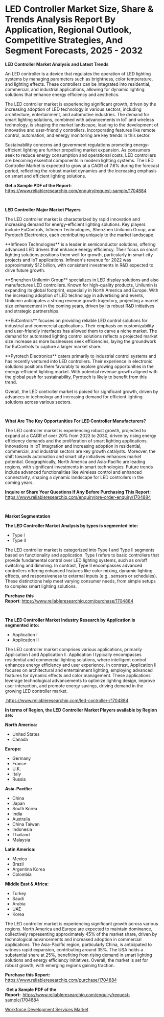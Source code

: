 <p><h1>LED Controller Market Size, Share & Trends Analysis Report By Application, Regional Outlook, Competitive Strategies, And Segment Forecasts, 2025 - 2032</h1></p><p><strong>LED Controller Market Analysis and Latest Trends</strong></p>
<p><p>An LED controller is a device that regulates the operation of LED lighting systems by managing parameters such as brightness, color temperature, and lighting effects. These controllers can be integrated into residential, commercial, and industrial applications, allowing for dynamic lighting solutions that enhance energy efficiency and aesthetics.</p><p>The LED controller market is experiencing significant growth, driven by the increasing adoption of LED technology in various sectors, including architecture, entertainment, and automotive industries. The demand for smart lighting solutions, combined with advancements in IoT and wireless technology, is shaping the market landscape, leading to the development of innovative and user-friendly controllers. Incorporating features like remote control, automation, and energy monitoring are key trends in this sector.</p><p>Sustainability concerns and government regulations promoting energy-efficient lighting are further propelling market expansion. As consumers seek to reduce energy consumption and operational costs, LED controllers are becoming essential components in modern lighting systems. The LED Controller Market is expected to grow at a CAGR of 7.6% during the forecast period, reflecting the robust market dynamics and the increasing emphasis on smart and efficient lighting solutions.</p></p>
<p><strong>Get a Sample PDF of the Report:&nbsp;</strong> <a href="https://www.reliableresearchiq.com/enquiry/request-sample/1704884?utm_campaign=1720&utm_medium=2&utm_source=Github&utm_content=ia&utm_term=09012025&utm_id=led-controller">https://www.reliableresearchiq.com/enquiry/request-sample/1704884</a></p>
<p>&nbsp;</p>
<p><strong>LED Controller Major Market Players</strong></p>
<p><p>The LED controller market is characterized by rapid innovation and increasing demand for energy-efficient lighting solutions. Key players include EuControls, Infineon Technologies, Shenzhen Unilumin Group, and Pyrotech Electronics, each contributing uniquely to the market landscape.</p><p>**Infineon Technologies** is a leader in semiconductor solutions, offering advanced LED drivers that enhance energy efficiency. Their focus on smart lighting solutions positions them well for growth, particularly in smart city projects and IoT applications. Infineon's revenue for 2022 was approximately $12 billion, with consistent investments in R&D expected to drive future growth.</p><p>**Shenzhen Unilumin Group** specializes in LED display solutions and also manufactures LED controllers. Known for high-quality products, Unilumin is expanding its global footprint, especially in North America and Europe. With the increasing adoption of LED technology in advertising and events, Unilumin anticipates a strong revenue growth trajectory, projecting a market size enhancement in the coming years, driven by its robust R&D initiatives and strategic partnerships.</p><p>**EuControls** focuses on providing reliable LED control solutions for industrial and commercial applications. Their emphasis on customizability and user-friendly interfaces has allowed them to carve a niche market. The demand for automated lighting control solutions reflects a projected market size increase as more businesses seek efficiencies, laying the groundwork for EuControls to capture a larger market share.</p><p>**Pyrotech Electronics** caters primarily to industrial control systems and has recently ventured into LED controllers. Their experience in electronic solutions positions them favorably to explore growing opportunities in the energy-efficient lighting market. With potential revenue growth aligned with the global push for sustainability, Pyrotech is likely to benefit from this trend.</p><p>Overall, the LED controller market is poised for significant growth, driven by advances in technology and increasing demand for efficient lighting solutions across various sectors.</p></p>
<p>&nbsp;</p>
<p><strong>What Are The Key Opportunities For LED Controller Manufacturers?</strong></p>
<p><p>The LED controller market is experiencing robust growth, projected to expand at a CAGR of over 20% from 2023 to 2030, driven by rising energy efficiency demands and the proliferation of smart lighting applications. Innovations in IoT integration and increasing adoption in residential, commercial, and industrial sectors are key growth catalysts. Moreover, the shift towards automation and smart city initiatives enhances market potential. Geographically, North America and Asia-Pacific are leading regions, with significant investments in smart technologies. Future trends include advanced functionalities like wireless control and enhanced connectivity, shaping a dynamic landscape for LED controllers in the coming years.</p></p>
<p><strong>Inquire or Share Your Questions If Any Before Purchasing This Report:</strong> <a href="https://www.reliableresearchiq.com/enquiry/pre-order-enquiry/1704884?utm_campaign=1720&utm_medium=2&utm_source=Github&utm_content=ia&utm_term=09012025&utm_id=led-controller">https://www.reliableresearchiq.com/enquiry/pre-order-enquiry/1704884</a></p>
<p>&nbsp;</p>
<p><strong>Market Segmentation</strong></p>
<p><strong>The LED Controller Market Analysis by types is segmented into:</strong></p>
<p><ul><li>Type I</li><li>Type II</li></ul></p>
<p><p>The LED controller market is categorized into Type I and Type II segments based on functionality and application. Type I refers to basic controllers that provide fundamental control over LED lighting systems, such as on/off switching and dimming. In contrast, Type II encompasses advanced controllers offering enhanced features like color mixing, dynamic lighting effects, and responsiveness to external inputs (e.g., sensors or schedules). These distinctions help meet varying consumer needs, from simple setups to complex smart lighting solutions.</p></p>
<p><strong>Purchase this Report:&nbsp;</strong><a href="https://www.reliableresearchiq.com/purchase/1704884?utm_campaign=1720&utm_medium=2&utm_source=Github&utm_content=ia&utm_term=09012025&utm_id=led-controller">https://www.reliableresearchiq.com/purchase/1704884</a></p>
<p>&nbsp;</p>
<p><strong>The LED Controller Market Industry Research by Application is segmented into:</strong></p>
<p><ul><li>Application I</li><li>Application II</li></ul></p>
<p><p>The LED controller market comprises various applications, primarily Application I and Application II. Application I typically encompasses residential and commercial lighting solutions, where intelligent control enhances energy efficiency and user experience. In contrast, Application II focuses on architectural and entertainment lighting, employing advanced features for dynamic effects and color management. These applications leverage technological advancements to optimize lighting design, improve user interaction, and promote energy savings, driving demand in the growing LED controller market.</p></p>
<p><a href="https://www.reliableresearchiq.com/led-controller-r1704884?utm_campaign=1720&utm_medium=2&utm_source=Github&utm_content=ia&utm_term=09012025&utm_id=led-controller">&nbsp;https://www.reliableresearchiq.com/led-controller-r1704884</a></p>
<p><strong>In terms of Region, the LED Controller Market Players available by Region are:</strong></p>
<p>
    <p> <strong> North America: </strong>
        <ul>
            <li>United States</li>
            <li>Canada</li>
        </ul>
        </p> 
    <p> <strong> Europe: </strong>
        <ul>
            <li>Germany</li>
            <li>France</li>
            <li>U.K.</li>
            <li>Italy</li>
            <li>Russia</li>
        </ul>
        </p> 
    <p> <strong> Asia-Pacific: </strong>
        <ul>
            <li>China</li>
            <li>Japan</li>
            <li>South Korea</li>
            <li>India</li>
            <li>Australia</li>
            <li>China Taiwan</li>
            <li>Indonesia</li>
            <li>Thailand</li>
            <li>Malaysia</li>
        </ul>
        </p> 
    <p> <strong> Latin America: </strong>
        <ul>
            <li>Mexico</li>
            <li>Brazil</li>
            <li>Argentina Korea</li>
            <li>Colombia</li>
        </ul>
        </p> 
    <p> <strong> Middle East & Africa: </strong>
        <ul>
            <li>Turkey</li>
            <li>Saudi</li>
            <li>Arabia</li>
            <li>UAE</li>
            <li>Korea</li>
        </ul>
    </p>
    </p>
<p><p>The LED controller market is experiencing significant growth across various regions. North America and Europe are expected to maintain dominance, collectively representing approximately 45% of the market share, driven by technological advancements and increased adoption in commercial applications. The Asia-Pacific region, particularly China, is anticipated to witness rapid expansion, contributing around 35%. The USA holds a substantial share at 25%, benefiting from rising demand in smart lighting solutions and energy efficiency initiatives. Overall, the market is set for robust growth, with emerging regions gaining traction.</p></p>
<p><strong>Purchase this Report: </strong><a href="https://www.reliableresearchiq.com/purchase/1704884?utm_campaign=1720&utm_medium=2&utm_source=Github&utm_content=ia&utm_term=09012025&utm_id=led-controller">https://www.reliableresearchiq.com/purchase/1704884</a></p>
<p>&nbsp;<strong>Get a Sample PDF of the Report:&nbsp;&nbsp;</strong><a href="https://www.reliableresearchiq.com/enquiry/request-sample/1704884?utm_campaign=1720&utm_medium=2&utm_source=Github&utm_content=ia&utm_term=09012025&utm_id=led-controller">https://www.reliableresearchiq.com/enquiry/request-sample/1704884</a></p>
<p><strong></strong></p>
<p><p><a href="https://github.com/mookiesville/Market-Research-Report-List-1/blob/main/workforce-development-services-market.md?utm_campaign=1720&utm_medium=2&utm_source=Github&utm_content=ia&utm_term=09012025&utm_id=led-controller">Workforce Development Services Market</a></p></p>